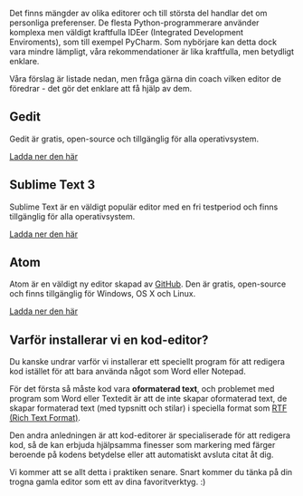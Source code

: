 Det finns mängder av olika editorer och till största del handlar det om personliga preferenser. De flesta Python-programmerare använder komplexa men väldigt kraftfulla IDEer (Integrated Development Enviroments), som till exempel PyCharm. Som nybörjare kan detta dock vara mindre lämpligt, våra rekommendationer är lika kraftfulla, men betydligt enklare.

Våra förslag är listade nedan, men fråga gärna din coach vilken editor de föredrar - det gör det enklare att få hjälp av dem.

## Gedit

Gedit är gratis, open-source och tillgänglig för alla operativsystem.

[Ladda ner den här](https://wiki.gnome.org/Apps/Gedit#Download)

## Sublime Text 3

Sublime Text är en väldigt populär editor med en fri testperiod och finns tillgänglig för alla operativsystem.

[Ladda ner den här](https://www.sublimetext.com/3)

## Atom

Atom är en väldigt ny editor skapad av [GitHub](https://github.com/). Den är gratis, open-source och finns tillgänglig för Windows, OS X och Linux.

[Ladda ner den här](https://atom.io/)

## Varför installerar vi en kod-editor?

Du kanske undrar varför vi installerar ett speciellt program för att redigera kod istället för att bara använda något som Word eller Notepad.

För det första så måste kod vara **oformaterad text**, och problemet med program som Word eller Textedit är att de inte skapar oformaterad text, de skapar formaterad text (med typsnitt och stilar) i speciella format som [RTF (Rich Text Format)](https://en.wikipedia.org/wiki/Rich_Text_Format).

Den andra anledningen är att kod-editorer är specialiserade för att redigera kod, så de kan erbjuda hjälpsamma finesser som markering med färger beroende på kodens betydelse eller att automatiskt avsluta citat åt dig.

Vi kommer att se allt detta i praktiken senare. Snart kommer du tänka på din trogna gamla editor som ett av dina favoritverktyg. :)